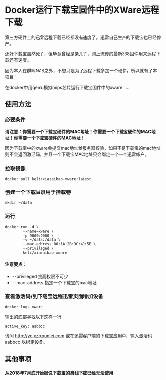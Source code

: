 # Docker运行下载宝固件中的XWare远程下载

第三方硬件上的迅雷远程下载已经都没有速度了。迅雷自己生产的下载宝也已经停产。

还好下载宝虽然死了，但毕竟曾经是亲儿子，网上流传的最新338固件用来远程下载还有速度。

因为本人在群晖NAS之外，不想只是为了远程下载多加一个硬件，所以就有了本项目：

在docker中用qemu模拟mips芯片运行下载宝固件中的xware……


## 使用方法

### 必要条件

**请注意：你需要一个下载宝硬件的MAC地址！你需要一个下载宝硬件的MAC地址！你需要一个下载宝硬件的MAC地址！**

因为下载宝中的xware会提交mac地址给服务器校验，如果不是下载宝的mac地址则不会返回激活码。并且一个下载宝MAC地址只会绑定一个一个迅雷帐户。

### 拉取镜像

```
docker pull keli/xiazaibao-xware:latest
```

### 创建一个下载目录用于挂载卷

```
mkdir ~/data
```

### 运行

```
docker run -d \
        --name=xware \
        -p 9000:9000 \
        -v ~/data:/data \
        --mac-address 00:1A:2B:3C:4D:5E \
        --privileged \
        keli/xiazaibao-xware
```

#### 注意要点：

* --privileged 提高权限不可少
* --mac-address 指定一个下载宝的mac地址


### 查看激活码/到下载宝远程迅雷页面增加设备

```
docker logs xware
```

输出的底部寻找以下这样一行

```
active_key: aabbcc
```

访问 http://yc.xzb.xunlei.com 或在迅雷客户端的下载宝应用中，输入激活码 aabbcc 以绑定设备。

## 其他事项

#### 从2018年7月底开始据说下载宝的离线下载已经无法使用

